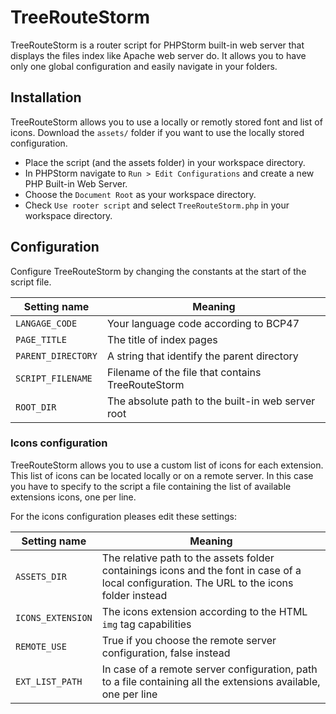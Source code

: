 TreeRouteStorm
===
TreeRouteStorm is a router script for PHPStorm built-in web server that displays the files index like Apache web server do. It allows you to have only one global configuration and easily navigate in your folders.

## Installation
TreeRouteStorm allows you to use a locally or remotly stored font and list of icons.
Download the `assets/` folder if you want to use the locally stored configuration.

* Place the script (and the assets folder) in your workspace directory.
* In PHPStorm navigate to `Run > Edit Configurations` and create a new PHP Built-in Web Server.
* Choose the `Document Root` as your workspace directory.
* Check `Use rooter script` and select `TreeRouteStorm.php` in your workspace directory.

## Configuration
Configure TreeRouteStorm by changing the constants at the start of the script file.

|Setting name|Meaning |
|---|---|
|`LANGAGE_CODE`|Your language code according to BCP47|
|`PAGE_TITLE`|The title of index pages|
|`PARENT_DIRECTORY`|A string that identify the parent directory|
|`SCRIPT_FILENAME`|Filename of the file that contains TreeRouteStorm|
|`ROOT_DIR`|The absolute path to the built-in web server root|

### Icons configuration
TreeRouteStorm allows you to use a custom list of icons for each extension. This list of icons can be located locally or on a remote server. In this case you have to specify to the script a file containing the list of available extensions icons, one per line.

For the icons configuration pleases edit these settings:

|Setting name|Meaning|
|---|---|
|`ASSETS_DIR`|The relative path to the assets folder containings icons and the font in case of a local configuration. The URL to the icons folder instead|
|`ICONS_EXTENSION`|The icons extension according to the HTML `img` tag capabilities|
|`REMOTE_USE`|True if you choose the remote server configuration, false instead|
|`EXT_LIST_PATH`|In case of a remote server configuration, path to a file containing all the extensions available, one per line|


